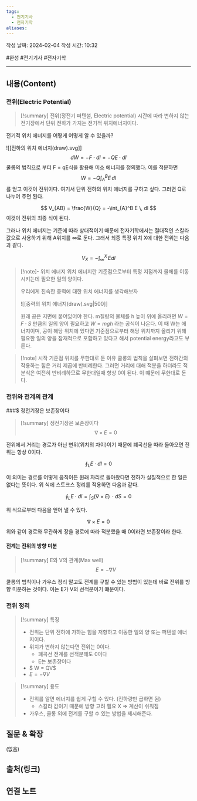 ```yaml
---
tags:
  - 전기기사
  - 전자기학
aliases:
---
```

작성 날짜: 2024-02-04
작성 시간: 10:32

#완성  #전기기사 #전자기학 

----
## 내용(Content)
### 전위(Electric Potential)
>[!summary] 전위(정전기 퍼텐셜, Electric potential)
>시간에 따라 변하지 않는 전기장에서 단위 전하가 가지는 전기적 위치에너지이다.

전기적 위치 에너지를 어떻게 어떻게 알 수 있을까? 

![[전하의 위치 에너지(draw).svg]]
$$
dW = -F \cdot dl = -QE \cdot dl
$$
쿨롱의 법칙으로 부터 F = qE식을 활용해 미소 에너지를 정의했다. 이를 적분하면
$$
W = -Q\int_{A}^B E \, dl 
$$
를 얻고 이것이 전위이다. 여기서 단위 전하의 위치 에너지를 구하고 싶다. 그러면 Q로 나누어 주면 된다.

$$
V_{AB} = \frac{W}{Q} = -\int_{A}^B E \, dl 
$$
이것이 전위의 최종 식이 된다.

그러나 위치 에너지는 기준에 따라 상대적이기 때문에 전자기학에서는 절대적인 스칼라 값으로 사용하기 위해 A위치를 $\infty$로 둔다.  그래서 최종 특정 위치 X에 대한 전위는 다음과 같다.

$$
V_{X} = -\int _{\infty}^X \, Edl 
$$

>[!note]- 위치 에너지
>위치 에너지란 기준점으로부터 특정 지점까지 물체를 이동시키는데 필요한 일의 양이다.
>
>우리에게 친숙한 중력에 대한 위치 에너지를 생각해보자
>
>![[중력의 위치 에너지(draw).svg|500]]
>
>원래 공은 지면에 붙어있어야 한다. m질량의 물체를 h 높이 위에 올리려면 $W = F \cdot S$ 만큼의 일의 양이 필요하고 $W = mgh$ 라는 공식이 나온다. 이 때 W는 에너지이며, 공이 해당 위치에 있다면 기준점으로부터 해당 위치까지 올리기 위해 필요한 일의 양을 잠재적으로 포함하고 있다고 해서 potential energy라고도 부른다.

>[!note] 시작 기준점 위치를 무한대로 둔 이유
>쿨롱의 법칙을 살펴보면 전하간의 작용하는 힘은 거리 제곱에 반비례한다. 그러면 거리에 대해 적분을 하더라도 적분식은 여전히 반비례하므로 무한대일때 항상 0이 된다. 이 떄문에 무한대로 둔다.

### 전위와 전계의 관계

###$ 정전기장은 보존장이다
>[!summary] 정전기장은 보존장이다
>$$
>\nabla \times E = 0
>$$


전위에서 거리는 경로가 아닌 변위(위치의 차이)이기 때문에 폐곡선을 따라 돌아오면 전위는 항상 0이다.

$$
\oint_{L}E \cdot dl = 0
$$

이 의미는 경로를 어떻게 움직이든 원래 자리로 돌아왔다면 전하가 실질적으로 한 일은 없다는 뜻이다.  위 식에 스토크스 정리를 적용하면 다음과 같다.

$$
\oint_{L}E \cdot dl = \int _{S} (\nabla \times E) \, \cdot dS = 0 
$$

위 식으로부터 다음을 얻어 낼 수 있다.

$$
\nabla \times E = 0
$$
위와 같이 경로와 무관하게 장을 경로에 따라 적분했을 때 0이라면 보존장이라 한다.


#### 전계는 전위의 방향 미분

>[!summary] E와 V의 관계(Max well)
>$$
>E = -\nabla V
>$$


쿨롱의 법칙이나 가우스 정리 말고도 전계를 구할 수 있는 방법이 있는데 바로 전위를 방향 미분하는 것이다. 이는 E가 V의 선적분이기 떄문이다. 


### 전위 정리
>[!summary] 특징
>- 전위는 단위 전하에 가하는 힘을 저항하고 이동한 일의 양 또는 퍼텐셜 에너지이다.
>- 위치가 변하지 않는다면 전위는 0이다.
>	- 폐곡선 전계를 선적분해도 0이다
>	- E는 보존장이다
>- $ W = QV$
>- $E = -\nabla V$

>[!summary] 용도
>- 전위를 알면 에너지를 쉽게 구할 수 있다. (전하량만 곱하면 됨)
>	- 스칼라 값이기 때문에 방향 고려 필요 X => 계산이 쉬워짐
>- 가우스, 쿨롱 외에 전계를 구할 수 있는 방법을 제시해준다.

## 질문 & 확장

(없음)

## 출처(링크)


## 연결 노트










